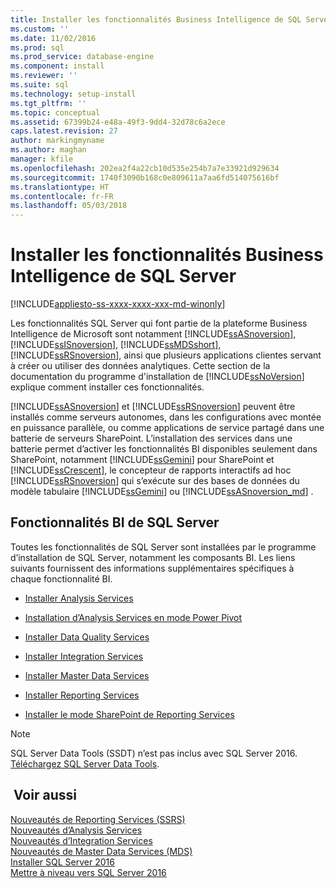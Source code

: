 ```yaml
---
title: Installer les fonctionnalités Business Intelligence de SQL Server 2016 | Microsoft Docs
ms.custom: ''
ms.date: 11/02/2016
ms.prod: sql
ms.prod_service: database-engine
ms.component: install
ms.reviewer: ''
ms.suite: sql
ms.technology: setup-install
ms.tgt_pltfrm: ''
ms.topic: conceptual
ms.assetid: 67399b24-e48a-49f3-9dd4-32d78c6a2ece
caps.latest.revision: 27
author: markingmyname
ms.author: maghan
manager: kfile
ms.openlocfilehash: 202ea2f4a22cb10d535e254b7a7e33921d929634
ms.sourcegitcommit: 1740f3090b168c0e809611a7aa6fd514075616bf
ms.translationtype: HT
ms.contentlocale: fr-FR
ms.lasthandoff: 05/03/2018
---
```

# <a name="install-sql-server-business-intelligence-features"></a>Installer les fonctionnalités Business Intelligence de SQL Server
[!INCLUDE[appliesto-ss-xxxx-xxxx-xxx-md-winonly](../../includes/appliesto-ss-xxxx-xxxx-xxx-md-winonly.md)]

  Les fonctionnalités SQL Server qui font partie de la plateforme Business Intelligence de Microsoft sont notamment [!INCLUDE[ssASnoversion](../../includes/ssasnoversion-md.md)], [!INCLUDE[ssISnoversion](../../includes/ssisnoversion-md.md)], [!INCLUDE[ssMDSshort](../../includes/ssmdsshort-md.md)], [!INCLUDE[ssRSnoversion](../../includes/ssrsnoversion-md.md)], ainsi que plusieurs applications clientes servant à créer ou utiliser des données analytiques. Cette section de la documentation du programme d'installation de [!INCLUDE[ssNoVersion](../../includes/ssnoversion-md.md)] explique comment installer ces fonctionnalités.  
  
 [!INCLUDE[ssASnoversion](../../includes/ssasnoversion-md.md)] et [!INCLUDE[ssRSnoversion](../../includes/ssrsnoversion-md.md)] peuvent être installés comme serveurs autonomes, dans les configurations avec montée en puissance parallèle, ou comme applications de service partagé dans une batterie de serveurs SharePoint. L’installation des services dans une batterie permet d’activer les fonctionnalités BI disponibles seulement dans SharePoint, notamment [!INCLUDE[ssGemini](../../includes/ssgemini-md.md)] pour SharePoint et [!INCLUDE[ssCrescent](../../includes/sscrescent-md.md)], le concepteur de rapports interactifs ad hoc [!INCLUDE[ssRSnoversion](../../includes/ssrsnoversion-md.md)] qui s’exécute sur des bases de données du modèle tabulaire [!INCLUDE[ssGemini](../../includes/ssgemini-md.md)] ou [!INCLUDE[ssASnoversion_md](../../includes/ssasnoversion-md.md)] .  
  
## <a name="sql-server-bi-features"></a>Fonctionnalités BI de SQL Server  
 Toutes les fonctionnalités de SQL Server sont installées par le programme d’installation de SQL Server, notamment les composants BI. Les liens suivants fournissent des informations supplémentaires spécifiques à chaque fonctionnalité BI.  
  
-   [Installer Analysis Services](../../analysis-services/instances/install-windows/install-analysis-services.md)  
  
-   [Installation d’Analysis Services en mode Power Pivot](../../analysis-services/instances/install-windows/install-analysis-services-in-power-pivot-mode.md)  
  
-   [Installer Data Quality Services](../../data-quality-services/install-windows/install-data-quality-services.md)  
  
-   [Installer Integration Services](../../integration-services/install-windows/install-integration-services.md)  
  
-   [Installer Master Data Services](../../master-data-services/install-windows/install-master-data-services.md)  
  
-   [Installer Reporting Services](../../reporting-services/install-windows/install-reporting-services.md)  
  
-   [Installer le mode SharePoint de Reporting Services](../../reporting-services/install-windows/install-reporting-services-sharepoint-mode.md)  

> [!NOTE]
> SQL Server Data Tools (SSDT) n’est pas inclus avec SQL Server 2016. [Téléchargez SQL Server Data Tools](http://go.microsoft.com/fwlink/?LinkID=616714).
  
## <a name="see-also"></a> Voir aussi  
 [Nouveautés de Reporting Services &#40;SSRS&#41;](http://msdn.microsoft.com/en-us/bc909063-6b84-4b3a-80d2-e93fc04b4b9d)   
 [Nouveautés d’Analysis Services](../../analysis-services/what-s-new-in-analysis-services.md)   
 [Nouveautés d’Integration Services](../../integration-services/what-s-new-in-integration-services-in-sql-server-2016.md)   
 [Nouveautés de Master Data Services &#40;MDS&#41;](../../master-data-services/what-s-new-in-master-data-services-mds.md)   
 [Installer SQL Server 2016](../../database-engine/install-windows/install-sql-server.md)   
 [Mettre à niveau vers SQL Server 2016](../../database-engine/install-windows/upgrade-sql-server.md)  
  
  
